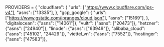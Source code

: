PROVIDERS = {
    "cloudflare": {
        "urls": ["https://www.cloudflare.com/ips-v4"],
        "asns": ["13335"],
    },
    "gcp_google": {
        "urls": ["https://www.gstatic.com/ipranges/cloud.json"],
        "asns": ["15169"],
    },
    "digitalocean": {"asns": ["14061"]},
    "vultr": {"asns": ["20473"]},
    "hetzner": {"asns": ["24940"]},
    "linode": {"asns": ["63949"]},
    "alibaba_cloud": {"asns": ["45102", "24429"]},
    "viettel_vn": {"asns": ["7552"]},
    "hostinger": {"asns": ["47583"]},
